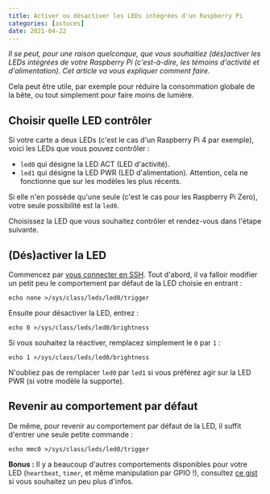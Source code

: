 ```yaml
---
title: Activer ou désactiver les LEDs intégrées d'un Raspberry Pi
categories: [astuces]
date: 2021-04-22
---
```


_Il se peut, pour une raison quelconque, que vous souhaitiez (dés)activer les LEDs intégrées de votre Raspberry Pi
(c'est-à-dire, les témoins d'activité et d'alimentation). Cet article va vous expliquer comment faire._

<!--more-->

Cela peut être utile, par exemple pour réduire la consommation globale de la bête,
ou tout simplement pour faire moins de lumière.

## Choisir quelle LED contrôler

Si votre carte a deux LEDs (c'est le cas d'un Raspberry Pi 4 par exemple), voici les LEDs que vous pouvez contrôler :
* `led0` qui désigne la LED ACT (LED d'activité).
* `led1` qui désigne la LED PWR (LED d'alimentation). Attention, cela ne fonctionne que sur les modèles les plus récents.

Si elle n'en possède qu'une seule (c'est le cas pour les Raspberry Pi Zero), votre seule possibilité est la `led0`.

Choisissez la LED que vous souhaitez contrôler et rendez-vous dans l'étape suivante.

## (Dés)activer la LED

Commencez par [vous connecter en SSH](/article/installation-minimale-raspberry-pi/#se-connecter-en-ssh).
Tout d'abord, il va falloir modifier un petit peu le comportement par défaut de la LED choisie en entrant :

```shell
echo none >/sys/class/leds/led0/trigger
```

Ensuite pour désactiver la LED, entrez :

```shell
echo 0 >/sys/class/leds/led0/brightness
```

Si vous souhaitez la réactiver, remplacez simplement le `0` par `1` :

```shell
echo 1 >/sys/class/leds/led0/brightness
```

N'oubliez pas de remplacer `led0` par `led1` si vous préférez agir sur la LED PWR (si votre modèle la supporte).

## Revenir au comportement par défaut

De même, pour revenir au comportement par défaut de la LED, il suffit d'entrer une seule petite commande :

```shell
echo mmc0 >/sys/class/leds/led0/trigger
```

**Bonus :** Il y a beaucoup d'autres comportements disponibles pour votre LED (`heartbeat`, `timer`, et même
manipulation par GPIO !), consultez [ce gist](https://gist.github.com/taktran/1b691c08216dd30b70bf) si vous souhaitez
un peu plus d'infos.
